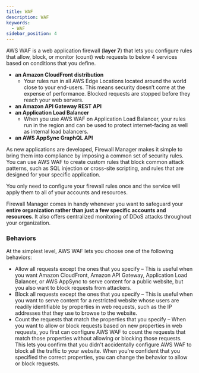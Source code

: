 ```yaml
---
title: WAF
description: WAF
keywords:
  - WAF
sidebar_position: 4
---
```


AWS WAF is a web application firewall (**layer 7**) that lets you configure rules that allow, block, or monitor (count) web requests to below 4 services based on conditions that you define. 
- **an Amazon CloudFront distribution**
  - Your rules run in all AWS Edge Locations located around the world close to your end-users. This means security doesn’t come at the expense of performance. Blocked requests are stopped before they reach your web servers. 
- **an Amazon API Gateway REST API**
- **an Application Load Balancer**
  - When you use AWS WAF on Application Load Balancer, your rules run in the region and can be used to protect internet-facing as well as internal load balancers.
- **an AWS AppSync GraphQL API**

As new applications are developed, Firewall Manager makes it simple to bring them into compliance by imposing a common set of security rules. You can use AWS WAF to create custom rules that block common attack patterns, such as SQL injection or cross-site scripting, and rules that are designed for your specific application.

You only need to configure your firewall rules once and the service will apply them to all of your accounts and resources.

Firewall Manager comes in handy whenever you want to safeguard your **entire organization rather than just a few specific accounts and resources**. It also offers centralized monitoring of DDoS attacks throughout your organization.

### Behaviors

At the simplest level, AWS WAF lets you choose one of the following behaviors:

- Allow all requests except the ones that you specify – This is useful when you want Amazon CloudFront, Amazon API Gateway, Application Load Balancer, or AWS AppSync to serve content for a public website, but you also want to block requests from attackers.
- Block all requests except the ones that you specify – This is useful when you want to serve content for a restricted website whose users are readily identifiable by properties in web requests, such as the IP addresses that they use to browse to the website.
- Count the requests that match the properties that you specify – When you want to allow or block requests based on new properties in web requests, you first can configure AWS WAF to count the requests that match those properties without allowing or blocking those requests. This lets you confirm that you didn't accidentally configure AWS WAF to block all the traffic to your website. When you're confident that you specified the correct properties, you can change the behavior to allow or block requests.
